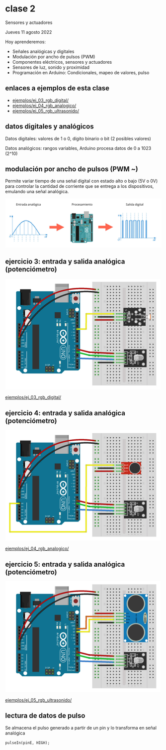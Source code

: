 # clase 2

Sensores y actuadores

Jueves 11 agosto 2022

Hoy aprenderemos:

- Señales analógicas y digitales
- Modulación por ancho de pulsos (PWM)
- Componentes eléctricos, sensores y actuadores
- Sensores de luz, sonido y proximidad
- Programación en Arduino: Condicionales, mapeo de valores, pulso

## enlaces a ejemplos de esta clase

- [ejemplos/ej_03_rgb_digital/](./ejemplos/ej_03_rgb_digital/)
- [ejemplos/ej_04_rgb_analogico/](./ejemplos/ej_04_rgb_analogico/)
- [ejemplos/ej_05_rgb_ultrasonido/](./ejemplos/ej_05_rgb_ultrasonido/)

## datos digitales y analógicos

Datos digitales: valores de 1 o 0, dígito binario o bit (2 posibles valores)

Datos analógicos: rangos variables, Arduino procesa datos de 0 a 1023 (2^10)

## modulación por ancho de pulsos (PWM ~)

Permite variar tiempo de una señal digital con estado alto o bajo (5V o 0V) para controlar la cantidad de corriente que se entrega a los dispositivos, emulando una señal analógica.

<img src="../media/objetos-electronicos/pwm.jpg" width="700">

## ejercicio 3: entrada y salida analógica (potenciómetro)

<img src="../media/objetos-electronicos/ej_03_rgb_digital_ldr.jpg" width="500">

[ejemplos/ej_03_rgb_digital/](./ejemplos/ej_03_rgb_digital/)


## ejercicio 4: entrada y salida analógica (potenciómetro)

<img src="../media/objetos-electronicos/ej_04_rgb_analogico_sonido.jpg" width="500">

[ejemplos/ej_04_rgb_analogico/](./ejemplos/ej_04_rgb_analogico/)

## ejercicio 5: entrada y salida analógica (potenciómetro)

<img src="../media/objetos-electronicos/ej_05_rgb_ultrasonido.jpg" width="500">

[ejemplos/ej_05_rgb_ultrasonido/](./ejemplos/ej_05_rgb_ultrasonido/)

## lectura de datos de pulso

Se almacena el pulso generado a partir de un pin y lo transforma en señal analógica 

```arduino
pulseIn(pinE, HIGH);
```
